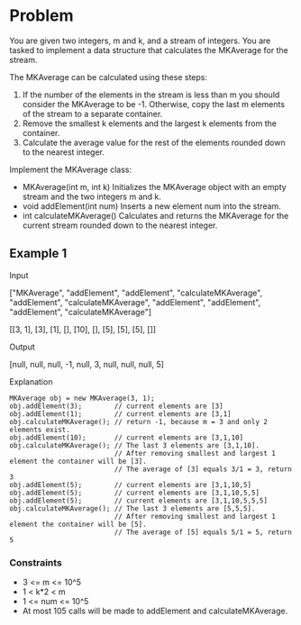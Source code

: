 # Problem

You are given two integers, m and k, and a stream of integers. You are tasked to implement a data structure that calculates the MKAverage for the stream.

The MKAverage can be calculated using these steps:

1. If the number of the elements in the stream is less than m you should consider the MKAverage to be -1. Otherwise, copy the last m elements of the stream to a separate container.
2. Remove the smallest k elements and the largest k elements from the container.
3. Calculate the average value for the rest of the elements rounded down to the nearest integer.

Implement the MKAverage class:

- MKAverage(int m, int k) Initializes the MKAverage object with an empty stream and the two integers m and k.
- void addElement(int num) Inserts a new element num into the stream.
- int calculateMKAverage() Calculates and returns the MKAverage for the current stream rounded down to the nearest integer.

## Example 1

Input

["MKAverage", "addElement", "addElement", "calculateMKAverage", "addElement", "calculateMKAverage", "addElement", "addElement", "addElement", "calculateMKAverage"]

[[3, 1], [3], [1], [], [10], [], [5], [5], [5], []]

Output

[null, null, null, -1, null, 3, null, null, null, 5]

Explanation

    MKAverage obj = new MKAverage(3, 1); 
    obj.addElement(3);        // current elements are [3]
    obj.addElement(1);        // current elements are [3,1]
    obj.calculateMKAverage(); // return -1, because m = 3 and only 2 elements exist.
    obj.addElement(10);       // current elements are [3,1,10]
    obj.calculateMKAverage(); // The last 3 elements are [3,1,10].
                              // After removing smallest and largest 1 element the container will be [3].
                              // The average of [3] equals 3/1 = 3, return 3
    obj.addElement(5);        // current elements are [3,1,10,5]
    obj.addElement(5);        // current elements are [3,1,10,5,5]
    obj.addElement(5);        // current elements are [3,1,10,5,5,5]
    obj.calculateMKAverage(); // The last 3 elements are [5,5,5].
                              // After removing smallest and largest 1 element the container will be [5].
                              // The average of [5] equals 5/1 = 5, return 5
 

### Constraints

- 3 <= m <= 10^5
- 1 < k*2 < m
- 1 <= num <= 10^5
- At most 105 calls will be made to addElement and calculateMKAverage.

